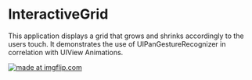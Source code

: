 # InteractiveGrid
This application displays a grid that grows and shrinks accordingly to the users touch. It demonstrates the use of UIPanGestureRecognizer in correlation with UIView Animations. 

<a href="https://imgflip.com/gif/1yrhtu"><img src="https://i.imgflip.com/1yrhtu.gif" title="made at imgflip.com"/></a>
